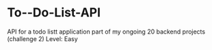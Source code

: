 # To--Do-List-API
API for a todo listt application part of my ongoing 20 backend projects (challenge 2) Level: Easy
